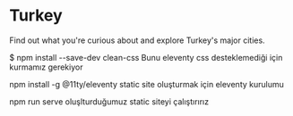 # Turkey
Find out what you're curious about and explore Turkey's major cities.

$ npm install --save-dev clean-css 
Bunu eleventy css desteklemediği için kurmamız gerekiyor

npm install -g @11ty/eleventy
static site oluşturmak için eleventy kurulumu 

npm run serve
oluşlturduğumuz static siteyi çalıştırırız
